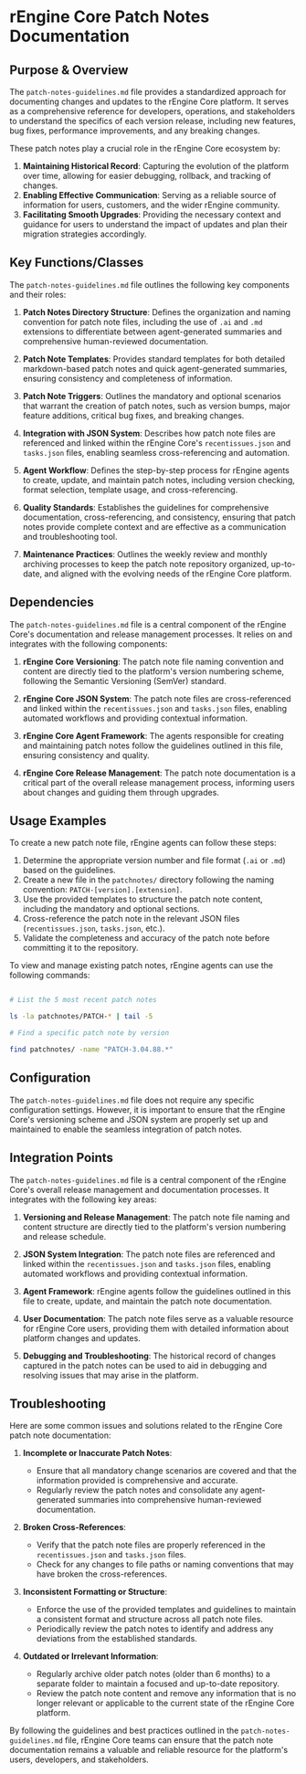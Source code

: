 # rEngine Core Patch Notes Documentation

## Purpose & Overview

The `patch-notes-guidelines.md` file provides a standardized approach for documenting changes and updates to the rEngine Core platform. It serves as a comprehensive reference for developers, operations, and stakeholders to understand the specifics of each version release, including new features, bug fixes, performance improvements, and any breaking changes.

These patch notes play a crucial role in the rEngine Core ecosystem by:

1. **Maintaining Historical Record**: Capturing the evolution of the platform over time, allowing for easier debugging, rollback, and tracking of changes.
2. **Enabling Effective Communication**: Serving as a reliable source of information for users, customers, and the wider rEngine community.
3. **Facilitating Smooth Upgrades**: Providing the necessary context and guidance for users to understand the impact of updates and plan their migration strategies accordingly.

## Key Functions/Classes

The `patch-notes-guidelines.md` file outlines the following key components and their roles:

1. **Patch Notes Directory Structure**: Defines the organization and naming convention for patch note files, including the use of `.ai` and `.md` extensions to differentiate between agent-generated summaries and comprehensive human-reviewed documentation.

1. **Patch Note Templates**: Provides standard templates for both detailed markdown-based patch notes and quick agent-generated summaries, ensuring consistency and completeness of information.

1. **Patch Note Triggers**: Outlines the mandatory and optional scenarios that warrant the creation of patch notes, such as version bumps, major feature additions, critical bug fixes, and breaking changes.

1. **Integration with JSON System**: Describes how patch note files are referenced and linked within the rEngine Core's `recentissues.json` and `tasks.json` files, enabling seamless cross-referencing and automation.

1. **Agent Workflow**: Defines the step-by-step process for rEngine agents to create, update, and maintain patch notes, including version checking, format selection, template usage, and cross-referencing.

1. **Quality Standards**: Establishes the guidelines for comprehensive documentation, cross-referencing, and consistency, ensuring that patch notes provide complete context and are effective as a communication and troubleshooting tool.

1. **Maintenance Practices**: Outlines the weekly review and monthly archiving processes to keep the patch note repository organized, up-to-date, and aligned with the evolving needs of the rEngine Core platform.

## Dependencies

The `patch-notes-guidelines.md` file is a central component of the rEngine Core's documentation and release management processes. It relies on and integrates with the following components:

1. **rEngine Core Versioning**: The patch note file naming convention and content are directly tied to the platform's version numbering scheme, following the Semantic Versioning (SemVer) standard.

1. **rEngine Core JSON System**: The patch note files are cross-referenced and linked within the `recentissues.json` and `tasks.json` files, enabling automated workflows and providing contextual information.

1. **rEngine Core Agent Framework**: The agents responsible for creating and maintaining patch notes follow the guidelines outlined in this file, ensuring consistency and quality.

1. **rEngine Core Release Management**: The patch note documentation is a critical part of the overall release management process, informing users about changes and guiding them through upgrades.

## Usage Examples

To create a new patch note file, rEngine agents can follow these steps:

1. Determine the appropriate version number and file format (`.ai` or `.md`) based on the guidelines.
2. Create a new file in the `patchnotes/` directory following the naming convention: `PATCH-[version].[extension]`.
3. Use the provided templates to structure the patch note content, including the mandatory and optional sections.
4. Cross-reference the patch note in the relevant JSON files (`recentissues.json`, `tasks.json`, etc.).
5. Validate the completeness and accuracy of the patch note before committing it to the repository.

To view and manage existing patch notes, rEngine agents can use the following commands:

```bash

# List the 5 most recent patch notes

ls -la patchnotes/PATCH-* | tail -5

# Find a specific patch note by version

find patchnotes/ -name "PATCH-3.04.88.*"
```

## Configuration

The `patch-notes-guidelines.md` file does not require any specific configuration settings. However, it is important to ensure that the rEngine Core's versioning scheme and JSON system are properly set up and maintained to enable the seamless integration of patch notes.

## Integration Points

The `patch-notes-guidelines.md` file is a central component of the rEngine Core's overall release management and documentation processes. It integrates with the following key areas:

1. **Versioning and Release Management**: The patch note file naming and content structure are directly tied to the platform's version numbering and release schedule.

1. **JSON System Integration**: The patch note files are referenced and linked within the `recentissues.json` and `tasks.json` files, enabling automated workflows and providing contextual information.

1. **Agent Framework**: rEngine agents follow the guidelines outlined in this file to create, update, and maintain the patch note documentation.

1. **User Documentation**: The patch note files serve as a valuable resource for rEngine Core users, providing them with detailed information about platform changes and updates.

1. **Debugging and Troubleshooting**: The historical record of changes captured in the patch notes can be used to aid in debugging and resolving issues that may arise in the platform.

## Troubleshooting

Here are some common issues and solutions related to the rEngine Core patch note documentation:

1. **Incomplete or Inaccurate Patch Notes**:
   - Ensure that all mandatory change scenarios are covered and that the information provided is comprehensive and accurate.
   - Regularly review the patch notes and consolidate any agent-generated summaries into comprehensive human-reviewed documentation.

1. **Broken Cross-References**:
   - Verify that the patch note files are properly referenced in the `recentissues.json` and `tasks.json` files.
   - Check for any changes to file paths or naming conventions that may have broken the cross-references.

1. **Inconsistent Formatting or Structure**:
   - Enforce the use of the provided templates and guidelines to maintain a consistent format and structure across all patch note files.
   - Periodically review the patch notes to identify and address any deviations from the established standards.

1. **Outdated or Irrelevant Information**:
   - Regularly archive older patch notes (older than 6 months) to a separate folder to maintain a focused and up-to-date repository.
   - Review the patch note content and remove any information that is no longer relevant or applicable to the current state of the rEngine Core platform.

By following the guidelines and best practices outlined in the `patch-notes-guidelines.md` file, rEngine Core teams can ensure that the patch note documentation remains a valuable and reliable resource for the platform's users, developers, and stakeholders.
